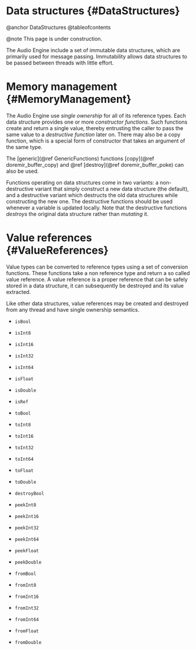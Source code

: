 
# Data structures {#DataStructures}

@anchor DataStructures
@tableofcontents

@note
    This page is under construction.

The Audio Engine include a set of immutable data structures, which are primarily
used for message passing. Immutability allows data structures to be passed between
threads with little effort.


# Memory management {#MemoryManagement}

The Audio Engine use *single ownership* for all of its reference types. Each data
structure provides one or more *constructor functions*. Such functions create and
return a single value, thereby entrusting the caller to pass the same value to a
*destructive function* later on. There may also be a copy function, which is a special
form of constructor that takes an argument of the same type.

The [generic](@ref GenericFunctions) functions [copy](@ref doremir_buffer_copy) and
@ref [destroy](@ref doremir_buffer_poke) can also be used.

Functions operating on data structures come in two variants: a non-destructive
variant that simply construct a new data structure (the default), and a destructive
variant which destructs the old data structures while constructing the new one. The
destructive functions should be used whenever a variable is updated locally. Note
that the destructive functions *destroys* the original data structure rather
than *mutating* it.


# Value references {#ValueReferences}

Value types can be converted to reference types using a set of conversion
functions. These functions take a non reference type and return a so called value
reference. A value reference is a proper reference that can be safely stored in a
data structure, it can subsequently be destroyed and its value extracted.

Like other data structures, value references may be created and destroyed from any
thread and have single ownership semantics.

* `isBool`
* `isInt8`
* `isInt16`
* `isInt32`
* `isInt64`
* `isFloat`
* `isDouble`
* `isRef`

* `toBool`
* `toInt8`
* `toInt16`
* `toInt32`
* `toInt64`
* `toFloat`
* `toDouble`

* `destroyBool`
* `peekInt8`
* `peekInt16`
* `peekInt32`
* `peekInt64`
* `peekFloat`
* `peekDouble`

* `fromBool`
* `fromInt8`
* `fromInt16`
* `fromInt32`
* `fromInt64`
* `fromFloat`
* `fromDouble`
